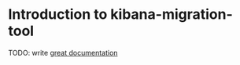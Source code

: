 # Introduction to kibana-migration-tool

TODO: write [great documentation](http://jacobian.org/writing/what-to-write/)

